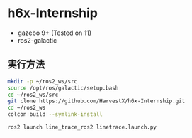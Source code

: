 # h6x-Internship

- gazebo 9+ (Tested on 11)
- ros2-galactic

## 実行方法


```bash
mkdir -p ~/ros2_ws/src
source /opt/ros/galactic/setup.bash
cd ~/ros2_ws/src
git clone https://github.com/HarvestX/h6x-Internship.git
cd ~/ros2_ws
colcon build --symlink-install

ros2 launch line_trace_ros2 linetrace.launch.py
```

